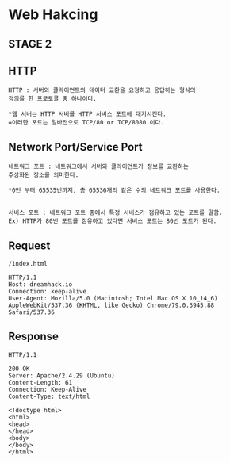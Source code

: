 # Web Hakcing

## STAGE 2 

## HTTP

    HTTP : 서버와 클라이언트의 데이터 교환을 요청하고 응답하는 형식의 
    정의를 한 프로토콜 중 하나이다.

    *웹 서버는 HTTP 서버를 HTTP 서비스 포트에 대기시킨다.
    =이러한 포트는 일바전으로 TCP/80 or TCP/8080 이다.


## Network Port/Service Port

    네트워크 포트 : 네트워크에서 서버와 클라이언트가 정보를 교환하는 
    추상화된 장소를 의미한다.

    *0번 부터 65535번까지, 총 65536개의 같은 수의 네트워크 포트를 사용한다.


    서비스 포트 : 네트워크 포트 중에서 특정 서비스가 점유하고 있는 포트를 말함.
    Ex) HTTP가 80번 포트를 점유하고 있다면 서비스 포트는 80번 포트가 된다.


## Request
 
    /index.html
    
    HTTP/1.1
    Host: dreamhack.io
    Connection: keep-alive
    User-Agent: Mozilla/5.0 (Macintosh; Intel Mac OS X 10_14_6) AppleWebKit/537.36 (KHTML, like Gecko) Chrome/79.0.3945.88 Safari/537.36

## Response

    HTTP/1.1
    
    200 OK
    Server: Apache/2.4.29 (Ubuntu)
    Content-Length: 61
    Connection: Keep-Alive
    Content-Type: text/html

    <!doctype html>
    <html>
    <head>
    </head>
    <body>
    </body>
    </html>








